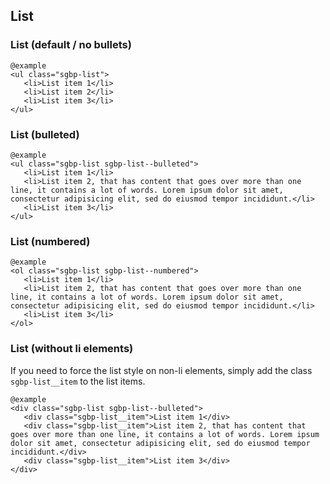 ## List

### List (default / no bullets)

    @example
    <ul class="sgbp-list">
       <li>List item 1</li>
       <li>List item 2</li>
       <li>List item 3</li>
    </ul>

### List (bulleted)
  
    @example
    <ul class="sgbp-list sgbp-list--bulleted">
       <li>List item 1</li>
       <li>List item 2, that has content that goes over more than one line, it contains a lot of words. Lorem ipsum dolor sit amet, consectetur adipisicing elit, sed do eiusmod tempor incididunt.</li>
       <li>List item 3</li>
    </ul>

### List (numbered)
  
    @example
    <ol class="sgbp-list sgbp-list--numbered">
       <li>List item 1</li>
       <li>List item 2, that has content that goes over more than one line, it contains a lot of words. Lorem ipsum dolor sit amet, consectetur adipisicing elit, sed do eiusmod tempor incididunt.</li>
       <li>List item 3</li>
    </ol>

### List (without li elements)
  
If you need to force the list style on non-li elements, simply add the class `sgbp-list__item` to the list items.
  
    @example
    <div class="sgbp-list sgbp-list--bulleted">
       <div class="sgbp-list__item">List item 1</div>
       <div class="sgbp-list__item">List item 2, that has content that goes over more than one line, it contains a lot of words. Lorem ipsum dolor sit amet, consectetur adipisicing elit, sed do eiusmod tempor incididunt.</div>
       <div class="sgbp-list__item">List item 3</div>
    </div>
